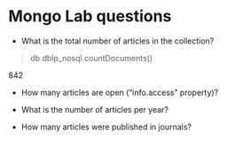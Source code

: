 # Mongo Lab questions

- What is the total number of articles in the collection?

> db.dblp_nosql.countDocuments()

842

- How many articles are open (“info.access” property)?

- What is the number of articles per year?

- How many articles were published in journals?